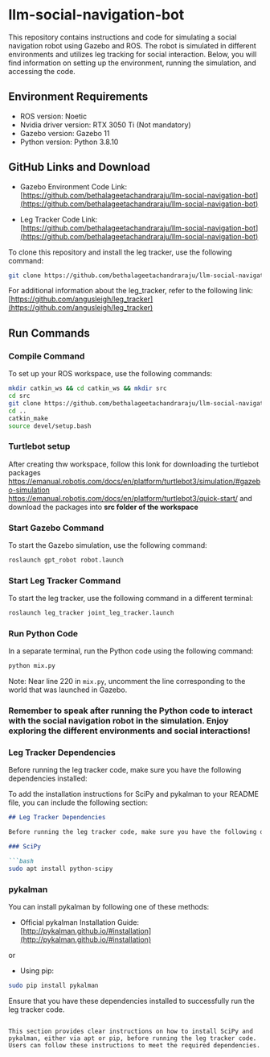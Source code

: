 # llm-social-navigation-bot

This repository contains instructions and code for simulating a social navigation robot using Gazebo and ROS. The robot is simulated in different environments and utilizes leg tracking for social interaction. Below, you will find information on setting up the environment, running the simulation, and accessing the code.

## Environment Requirements

- ROS version: Noetic
- Nvidia driver version: RTX 3050 Ti (Not mandatory)
- Gazebo version: Gazebo 11
- Python version: Python 3.8.10

## GitHub Links and Download

- Gazebo Environment Code Link: [https://github.com/bethalageetachandraraju/llm-social-navigation-bot](https://github.com/bethalageetachandraraju/llm-social-navigation-bot)

- Leg Tracker Code Link: [https://github.com/bethalageetachandraraju/llm-social-navigation-bot](https://github.com/bethalageetachandraraju/llm-social-navigation-bot)

To clone this repository and install the leg tracker, use the following command:

```bash
git clone https://github.com/bethalageetachandraraju/llm-social-navigation-bot
```

For additional information about the leg_tracker, refer to the following link: [https://github.com/angusleigh/leg_tracker](https://github.com/angusleigh/leg_tracker)



## Run Commands

### Compile Command

To set up your ROS workspace, use the following commands:

```bash
mkdir catkin_ws && cd catkin_ws && mkdir src
cd src
git clone https://github.com/bethalageetachandraraju/llm-social-navigation-bot
cd ..
catkin_make
source devel/setup.bash
```
### Turtlebot setup
After creating thw workspace, follow this lonk for downloading the turtlebot packages
https://emanual.robotis.com/docs/en/platform/turtlebot3/simulation/#gazebo-simulation
https://emanual.robotis.com/docs/en/platform/turtlebot3/quick-start/
and download the packages into **src folder of the workspace**
### Start Gazebo Command

To start the Gazebo simulation, use the following command:

```bash
roslaunch gpt_robot robot.launch
```

### Start Leg Tracker Command

To start the leg tracker, use the following command in a different terminal:

```bash
roslaunch leg_tracker joint_leg_tracker.launch
```

### Run Python Code

In a separate terminal, run the Python code using the following command:

```bash
python mix.py
```

Note: Near line 220 in `mix.py`, uncomment the line corresponding to the world that was launched in Gazebo.

### Remember to speak after running the Python code to interact with the social navigation robot in the simulation. Enjoy exploring the different environments and social interactions!








### Leg Tracker Dependencies

Before running the leg tracker code, make sure you have the following dependencies installed:

To add the installation instructions for SciPy and pykalman to your README file, you can include the following section:

```markdown
## Leg Tracker Dependencies

Before running the leg tracker code, make sure you have the following dependencies installed:

### SciPy

```bash
sudo apt install python-scipy
```

### pykalman

You can install pykalman by following one of these methods:

- Official pykalman Installation Guide: [http://pykalman.github.io/#installation](http://pykalman.github.io/#installation)

or

- Using pip:

```bash
sudo pip install pykalman
```

Ensure that you have these dependencies installed to successfully run the leg tracker code.
```

This section provides clear instructions on how to install SciPy and pykalman, either via apt or pip, before running the leg tracker code. Users can follow these instructions to meet the required dependencies.

